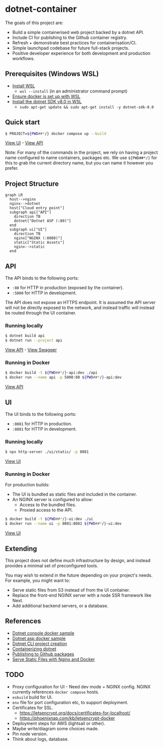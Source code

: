 # dotnet-container

The goals of this project are:

- Build a simple containerised web project backed by a dotnet API.
- Include CI for publishing to the Github container registry.
- Refresh + demonstrate best practices for containerisation/CI.
- Simple launchpad codebase for future full-stack projects.
- Positive developer experience for both development and production workflows.

## Prerequisites (Windows WSL)

- [Install WSL](https://learn.microsoft.com/en-us/windows/wsl/install)
  - `wsl --install` (in an administrator command prompt)
- [Ensure docker is set up with WSL](https://docs.docker.com/desktop/wsl/)
- [Install the dotnet SDK v8.0 in WSL](https://learn.microsoft.com/en-us/dotnet/core/install/linux-ubuntu)
  - `sudo apt-get update && sudo apt-get install -y dotnet-sdk-8.0`

## Quick start

```bash
$ PROJECT=${PWD##*/} docker compose up --build
```

[View UI](http://localhost:8081/) - [View API](http://localhost:8081/api/)

Note: For many of the commands in the project, we rely on having a project name configured to name containers, packages etc. We use `${PWD##*/}` for this to grab the current directory name, but you can name it however you prefer.

## Project Structure

```mermaid
graph LR
  host-->nginx
  nginx-->dotnet
  host["Cloud entry point"]
  subgraph api["API"]
    direction TB
    dotnet["Dotnet ASP (:80)"]
  end
  subgraph ui["UI"]
    direction TB
    nginx["NGINX (:8080)"]
    static["Static Assets"]
    nginx-->static
  end
```

## API

The API binds to the following ports:

- `:80` for HTTP in production (exposed by the container).
- `:5000` for HTTP in development.

The API does not expose an HTTPS endpoint. It is assumed the API server will not be directly exposed to the network, and instead traffic will instead be routed through the UI container.

### Running locally

```bash
$ dotnet build api
$ dotnet run --project api
```

[View API](http://localhost:5000) - [View Swagger](http://localhost:5000/swagger/)

### Running in Docker

```bash
$ docker build -t ${PWD##*/}-api:dev ./api
$ docker run --name api -p 5000:80 ${PWD##*/}-api:dev
```

[View API](http://localhost:5000)

## UI

The UI binds to the following ports:

- `:8081` for HTTP in production.
- `:8081` for HTTP in development.

### Running locally

```bash
$ npx http-server ./ui/static/ -p 8081
```

[View UI](http://localhost:8081/)

### Running in Docker

For production builds:

- The UI is bundled as static files and included in the container.
- An NGINX server is configured to allow:
  - Access to the bundled files.
  - Proxied access to the API.

```bash
$ docker build -t ${PWD##*/}-ui:dev ./ui
$ docker run --name ui -p 8081:8081 ${PWD##*/}-ui:dev
```

[View UI](http://localhost:8081)

## Extending

This project does not define much infrastructure by design, and instead provides a minimal set of preconfigured tools.

You may wish to extend in the future depending on your project's needs. For example, you might want to:

- Serve static files from S3 instead of from the UI container.
- Replace the front-end NGINX server with a node SSR framework like Next.
- Add additional backend servers, or a database.

## References

- [Dotnet console docker sample](https://github.com/dotnet/dotnet-docker/blob/main/samples/dotnetapp/README.md)
- [Dotnet asp docker sample](https://github.com/dotnet/dotnet-docker/blob/main/samples/aspnetapp/README.md)
- [Dotnet CLI project creation](https://learn.microsoft.com/en-us/dotnet/core/tools/dotnet-new)
- [Containerizing dotnet](https://chris-ayers.com/2023/12/03/containerizing-dotnet-part-1)
- [Publishing to Github packages](https://docs.github.com/en/actions/publishing-packages/publishing-docker-images)
- [Serve Static Files with Nginx and Docker](https://sabe.io/tutorials/serve-static-files-nginx-docker)

## TODO

- Proxy configuration for UI - Need dev mode + NGINX config. NGINX currently references `docker compose` hosts.
- `esbuild` build for UI.
- `env` file for port configuration etc, to support deployment.
- Certificates for SSL.
  - https://letsencrypt.org/docs/certificates-for-localhost/
  - https://phoenixnap.com/kb/letsencrypt-docker
- Deployment steps for AWS (lightsail or other).
- Maybe write/diagram some choices made.
- Pin node version.
- Think about logs, database.

